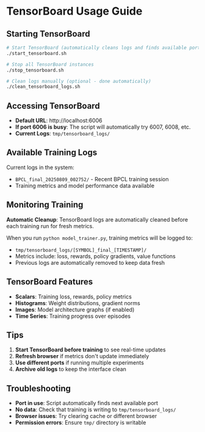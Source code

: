 # TensorBoard Usage Guide

## Starting TensorBoard

```bash
# Start TensorBoard (automatically cleans logs and finds available port)
./start_tensorboard.sh

# Stop all TensorBoard instances
./stop_tensorboard.sh

# Clean logs manually (optional - done automatically)
./clean_tensorboard_logs.sh
```

## Accessing TensorBoard

- **Default URL**: http://localhost:6006
- **If port 6006 is busy**: The script will automatically try 6007, 6008, etc.
- **Current Logs**: `tmp/tensorboard_logs/`

## Available Training Logs

Current logs in the system:
- `BPCL_final_20250809_002752/` - Recent BPCL training session
- Training metrics and model performance data available

## Monitoring Training

**Automatic Cleanup**: TensorBoard logs are automatically cleaned before each training run for fresh metrics.

When you run `python model_trainer.py`, training metrics will be logged to:
- `tmp/tensorboard_logs/[SYMBOL]_final_[TIMESTAMP]/`
- Metrics include: loss, rewards, policy gradients, value functions
- Previous logs are automatically removed to keep data fresh

## TensorBoard Features

- **Scalars**: Training loss, rewards, policy metrics
- **Histograms**: Weight distributions, gradient norms
- **Images**: Model architecture graphs (if enabled)
- **Time Series**: Training progress over episodes

## Tips

1. **Start TensorBoard before training** to see real-time updates
2. **Refresh browser** if metrics don't update immediately
3. **Use different ports** if running multiple experiments
4. **Archive old logs** to keep the interface clean

## Troubleshooting

- **Port in use**: Script automatically finds next available port
- **No data**: Check that training is writing to `tmp/tensorboard_logs/`
- **Browser issues**: Try clearing cache or different browser
- **Permission errors**: Ensure `tmp/` directory is writable
